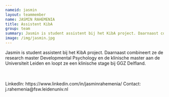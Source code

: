 ```yaml
---
nameid: jasmin
layout: teammember
name: JASMIN RAHEMENIA
title: Assistent KibA
group: team
summary: Jasmin is student assistent bij het KibA project. Daarnaast combineert ze de research master Developmental Psychology en de klinische master aan de Universiteit Leiden en loopt ze een klinische stage bij GGZ Delfland. 
image: /img/jasmin.jpg
---
```


Jasmin is student assistent bij het KibA project. Daarnaast combineert ze de research master Developmental Psychology en de klinische master aan de Universiteit Leiden en loopt ze een klinische stage bij GGZ Delfland.

<br>
<br>
LinkedIn: https://www.linkedin.com/in/jasminrahemenia/
Contact: j.rahemenia@fsw.leidenuniv.nl
